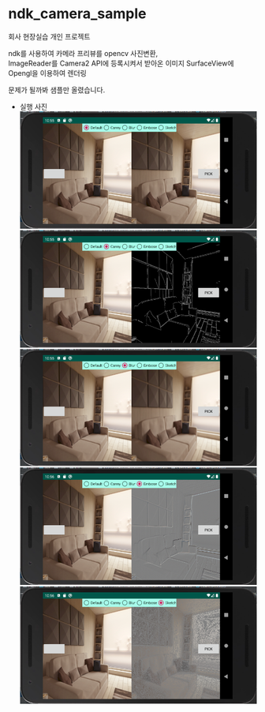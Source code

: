 # ndk_camera_sample
 
회사 현장실습 개인 프로젝트

ndk를 사용하여 카메라 프리뷰를 opencv 사진변환,  
ImageReader를 Camera2 API에 등록시켜서 받아온 이미지 SurfaceView에 Opengl을 이용하여 렌더링

문제가 될까봐 샘플만 올렸습니다.

- 실행 사진
![1](./mdImage/1.PNG)
![2](./mdImage/2.PNG)
![3](./mdImage/3.PNG)
![4](./mdImage/4.PNG)
![5](./mdImage/5.PNG)
